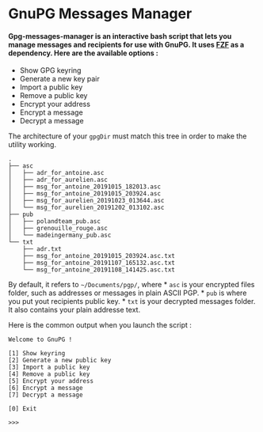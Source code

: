 # GnuPG Messages Manager


#### Gpg-messages-manager is an interactive bash script that lets you manage messages and recipients for use with GnuPG. It uses [FZF](https://github.com/junegunn/fzf) as a dependency. Here are the available options :

* Show GPG keyring
* Generate a new key pair
* Import a public key
* Remove a public key
* Encrypt your address
* Encrypt a message
* Decrypt a message

The architecture of your `gpgDir` must match this tree in order to make the utility working.

```
.
├── asc
│   ├── adr_for_antoine.asc
│   ├── adr_for_aurelien.asc
│   ├── msg_for_antoine_20191015_182013.asc
│   ├── msg_for_antoine_20191015_203924.asc
│   ├── msg_for_aurelien_20191023_013644.asc
│   └── msg_for_aurelien_20191202_013102.asc
├── pub
│   ├── polandteam_pub.asc
│   ├── grenouille_rouge.asc
│   └── madeingermany_pub.asc
└── txt
    ├── adr.txt
    ├── msg_for_antoine_20191015_203924.asc.txt
    ├── msg_for_antoine_20191107_165132.asc.txt
    └── msg_for_antoine_20191108_141425.asc.txt
```

By default, it refers to `~/Documents/pgp/`, where
	* `asc` is your encrypted files folder, such as addresses or messages in plain ASCII PGP.
	* `pub` is where you put yout recipients public key.
	* `txt` is your decrypted messages folder. It also contains your plain addresse text.

Here is the common output when you launch the script :

```
Welcome to GnuPG !

[1] Show keyring
[2] Generate a new public key
[3] Import a public key
[4] Remove a public key
[5] Encrypt your address
[6] Encrypt a message
[7] Decrypt a message

[0] Exit

>>>

```

